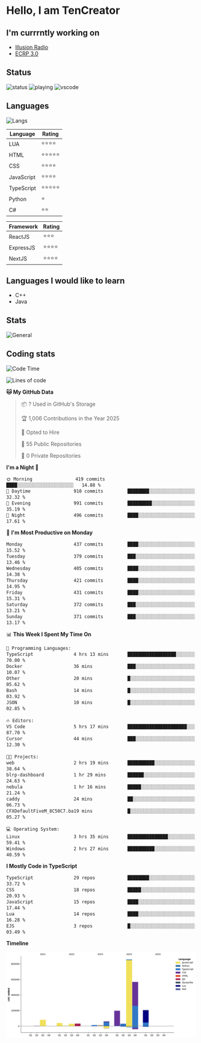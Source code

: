 # Hello, I am TenCreator

## I'm currrntly working on
- [Illusion Radio](https://illusionradio.co.uk/)
- [ECRP 3.0](http://github.com/Emerald-Coast-Roleplay/)

## Status
![status](https://api.statusbadges.me/badge/status/518334475038359555?simple=true&style=for-the-badge)
![playing](https://api.statusbadges.me/badge/playing/518334475038359555?style=for-the-badge)
![vscode](https://api.statusbadges.me/badge/vscode/518334475038359555?style=for-the-badge)

## Languages
![Langs](https://github-readme-stats.vercel.app/api/top-langs/?username=tencreator&layout=compact&theme=radical)


|Language|Rating|
|--------|------|
|LUA|⭐️⭐️⭐️⭐️|
|HTML|⭐️⭐️⭐️⭐️⭐️|
|CSS|⭐️⭐️⭐️⭐️|
|JavaScript|⭐️⭐️⭐️⭐️|
|TypeScript|⭐️⭐️⭐️⭐️⭐️|
|Python|⭐️|
|C#|⭐️⭐️ |

|Framework|Rating|
|--------|------|
|ReactJS|⭐️⭐️⭐|
|ExpressJS|⭐️⭐️⭐️⭐️|
|NextJS|⭐️⭐️⭐⭐️|

## Languages I would like to learn
- C++
- Java

## Stats
![General](https://github-readme-stats.vercel.app/api?username=tencreator&show_icons=true&theme=radical)

## Coding stats

<!--START_SECTION:waka-->
![Code Time](http://img.shields.io/badge/Code%20Time-489%20hrs%2024%20mins-blue)

![Lines of code](https://img.shields.io/badge/From%20Hello%20World%20I%27ve%20Written-2.1%20million%20lines%20of%20code-blue)

**🐱 My GitHub Data** 

> 📦 ? Used in GitHub's Storage 
 > 
> 🏆 1,006 Contributions in the Year 2025
 > 
> 💼 Opted to Hire
 > 
> 📜 55 Public Repositories 
 > 
> 🔑 0 Private Repositories 
 > 
**I'm a Night 🦉** 

```text
🌞 Morning                419 commits         ████░░░░░░░░░░░░░░░░░░░░░   14.88 % 
🌆 Daytime                910 commits         ████████░░░░░░░░░░░░░░░░░   32.32 % 
🌃 Evening                991 commits         █████████░░░░░░░░░░░░░░░░   35.19 % 
🌙 Night                  496 commits         ████░░░░░░░░░░░░░░░░░░░░░   17.61 % 
```
📅 **I'm Most Productive on Monday** 

```text
Monday                   437 commits         ████░░░░░░░░░░░░░░░░░░░░░   15.52 % 
Tuesday                  379 commits         ███░░░░░░░░░░░░░░░░░░░░░░   13.46 % 
Wednesday                405 commits         ████░░░░░░░░░░░░░░░░░░░░░   14.38 % 
Thursday                 421 commits         ████░░░░░░░░░░░░░░░░░░░░░   14.95 % 
Friday                   431 commits         ████░░░░░░░░░░░░░░░░░░░░░   15.31 % 
Saturday                 372 commits         ███░░░░░░░░░░░░░░░░░░░░░░   13.21 % 
Sunday                   371 commits         ███░░░░░░░░░░░░░░░░░░░░░░   13.17 % 
```


📊 **This Week I Spent My Time On** 

```text
💬 Programming Languages: 
TypeScript               4 hrs 13 mins       ██████████████████░░░░░░░   70.00 % 
Docker                   36 mins             ███░░░░░░░░░░░░░░░░░░░░░░   10.07 % 
Other                    20 mins             █░░░░░░░░░░░░░░░░░░░░░░░░   05.62 % 
Bash                     14 mins             █░░░░░░░░░░░░░░░░░░░░░░░░   03.92 % 
JSON                     10 mins             █░░░░░░░░░░░░░░░░░░░░░░░░   02.85 % 

🔥 Editors: 
VS Code                  5 hrs 17 mins       ██████████████████████░░░   87.70 % 
Cursor                   44 mins             ███░░░░░░░░░░░░░░░░░░░░░░   12.30 % 

🐱‍💻 Projects: 
web                      2 hrs 19 mins       ██████████░░░░░░░░░░░░░░░   38.64 % 
blrp-dashboard           1 hr 29 mins        ██████░░░░░░░░░░░░░░░░░░░   24.63 % 
nebula                   1 hr 16 mins        █████░░░░░░░░░░░░░░░░░░░░   21.24 % 
caddy                    24 mins             ██░░░░░░░░░░░░░░░░░░░░░░░   06.73 % 
CFXDefaultFiveM_8C50C7.ba19 mins             █░░░░░░░░░░░░░░░░░░░░░░░░   05.27 % 

💻 Operating System: 
Linux                    3 hrs 35 mins       ███████████████░░░░░░░░░░   59.41 % 
Windows                  2 hrs 27 mins       ██████████░░░░░░░░░░░░░░░   40.59 % 
```

**I Mostly Code in TypeScript** 

```text
TypeScript               29 repos            ████████░░░░░░░░░░░░░░░░░   33.72 % 
CSS                      18 repos            █████░░░░░░░░░░░░░░░░░░░░   20.93 % 
JavaScript               15 repos            ████░░░░░░░░░░░░░░░░░░░░░   17.44 % 
Lua                      14 repos            ████░░░░░░░░░░░░░░░░░░░░░   16.28 % 
EJS                      3 repos             █░░░░░░░░░░░░░░░░░░░░░░░░   03.49 % 
```



**Timeline**

![Lines of Code chart](https://raw.githubusercontent.com/tencreator/tencreator/main/assets/bar_graph.png)


<!--END_SECTION:waka-->
